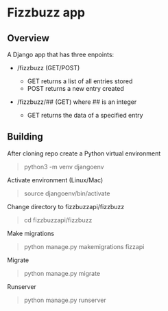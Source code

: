 # Fizzbuzz app

## Overview

A Django app that has three enpoints:

- /fizzbuzz (GET/POST)
  * GET returns a list of all entries stored
  * POST returns a new entry created

- /fizzbuzz/## (GET) where ## is an integer
  * GET returns the data of a specified entry

## Building

After cloning repo create a Python virtual environment

> python3 -m venv djangoenv

Activate environment (Linux/Mac)

> source djangoenv/bin/activate

Change directory to fizzbuzzapi/fizzbuzz

> cd fizzbuzzapi/fizzbuzz

Make migrations

> python manage.py makemigrations fizzapi

Migrate

> python manage.py migrate

Runserver

> python manage.py runserver
